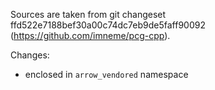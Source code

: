 <!--
PCG Random Number Generation for C++

Copyright 2014-2019 Melissa O'Neill <oneill@pcg-random.org>,
                    and the PCG Project contributors.

SPDX-License-Identifier: (Apache-2.0 OR MIT)

Licensed under the Apache License, Version 2.0 (provided in
LICENSE-APACHE.txt and at http://www.apache.org/licenses/LICENSE-2.0)
or under the MIT license (provided in LICENSE-MIT.txt and at
http://opensource.org/licenses/MIT), at your option. This file may not
be copied, modified, or distributed except according to those terms.

Distributed on an "AS IS" BASIS, WITHOUT WARRANTY OF ANY KIND, either
express or implied.  See your chosen license for details.

For additional information about the PCG random number generation scheme,
visit http://www.pcg-random.org/.
-->

Sources are taken from git changeset ffd522e7188bef30a00c74dc7eb9de5faff90092
(https://github.com/imneme/pcg-cpp).

Changes:
- enclosed in `arrow_vendored` namespace

